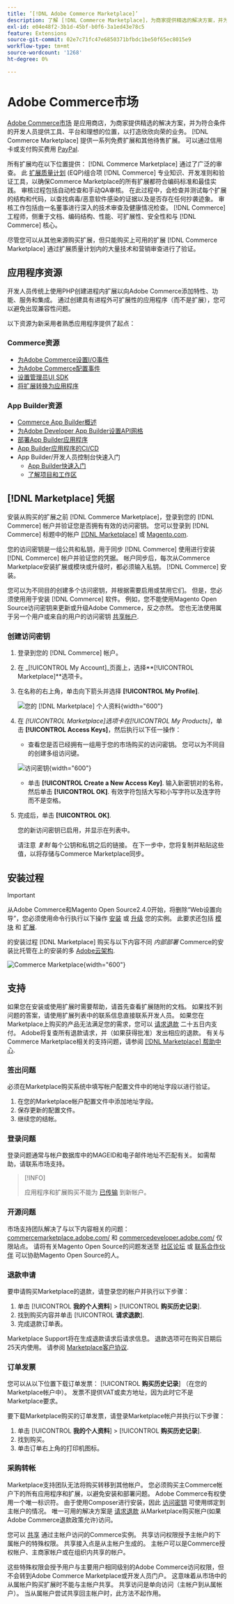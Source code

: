 ```yaml
---
title: ’[!DNL Adobe Commerce Marketplace]’
description: 了解 [!DNL Commerce Marketplace]，为商家提供精选的解决方案，并为符合条件的开发人员提供工具、平台和首选位置，以打造欣欣向荣的业务。
exl-id: e04e48f2-3b1d-45bf-b0f6-3a1ed43e78c5
feature: Extensions
source-git-commit: 02e7c71fc47e6850371bfbdc1be50f65ec8015e9
workflow-type: tm+mt
source-wordcount: '1268'
ht-degree: 0%

---
```


# Adobe Commerce市场

[Adobe Commerce市场][1] 是应用商店，为商家提供精选的解决方案，并为符合条件的开发人员提供工具、平台和理想的位置，以打造欣欣向荣的业务。 [!DNL Commerce Marketplace] 提供一系列免费扩展和其他待售扩展。 可以通过信用卡或支付购买费用 [PayPal][2].

所有扩展均在以下位置提供： [!DNL Commerce Marketplace] 通过了广泛的审查。 此 [扩展质量计划][3] (EQP)组合项 [!DNL Commerce] 专业知识、开发准则和验证工具，以确保Commerce Marketplace的所有扩展都符合编码标准和最佳实践。 审核过程包括自动检查和手动QA审核。 在此过程中，会检查并测试每个扩展的结构和代码，以查找病毒/恶意软件感染的证据以及是否存在任何抄袭迹象。 审核工作包括由一名董事进行深入的技术审查及健康情况检查。 [!DNL Commerce] 工程师，侧重于文档、编码结构、性能、可扩展性、安全性和与 [!DNL Commerce] 核心。

尽管您可以从其他来源购买扩展，但只能购买上可用的扩展 [!DNL Commerce Marketplace] 通过扩展质量计划内的大量技术和营销审查进行了验证。

## 应用程序资源

开发人员传统上使用PHP创建进程内扩展以向Adobe Commerce添加特性、功能、服务和集成。 通过创建具有进程外可扩展性的应用程序（而不是扩展），您可以避免出现兼容性问题。

以下资源为新采用者熟悉应用程序提供了起点：

### Commerce资源

- [为Adobe Commerce设置I/O事件](https://developer.adobe.com/commerce/extensibility/events/)
- [为Adobe Commerce配置事件](https://developer.adobe.com/commerce/extensibility/events/configure-commerce/)
- [设置管理员UI SDK](https://developer.adobe.com/commerce/extensibility/admin-ui-sdk/)
- [将扩展转换为应用程序](https://developer.adobe.com/commerce/extensibility/app-development/#how-do-i-port-an-extension-into-an-app)

### App Builder资源

- [Commerce App Builder概述](https://developer.adobe.com/commerce/extensibility/app-development/)
- [为Adobe Developer App Builder设置API网格](https://developer.adobe.com/graphql-mesh-gateway/gateway/getting-started/)
- [部署App Builder应用程序](https://developer.adobe.com/app-builder/docs/guides/deployment/)
- [App Builder应用程序的CI/CD](https://developer.adobe.com/app-builder/docs/guides/deployment/ci_cd_for_firefly_apps/)
- App Builder/开发人员控制台快速入门
   - [App Builder快速入门](https://developer.adobe.com/app-builder/docs/getting_started/)
   - [了解项目和工作区](https://developer.adobe.com/app-builder/docs/resources/videos/exploring/projects-and-workspaces/)

## [!DNL Marketplace] 凭据

安装从购买的扩展之前 [!DNL Commerce Marketplace]，登录到您的 [!DNL Commerce] 帐户并验证您是否拥有有效的访问密钥。 您可以登录到 [!DNL Commerce] 标题中的帐户 [[!DNL Marketplace]][1] 或 [Magento.com][6].

您的访问密钥是一组公共和私钥，用于同步 [!DNL Commerce] 使用进行安装 [!DNL Commerce] 帐户并验证您的凭据。 帐户同步后，每次从Commerce Marketplace安装扩展或模块或升级时，都必须输入私钥。 [!DNL Commerce] 安装。

您可以为不同目的创建多个访问密钥，并根据需要启用或禁用它们。 但是，您必须使用用于安装 [!DNL Commerce] 软件。 例如，您不能使用Magento Open Source访问密钥来更新或升级Adobe Commerce，反之亦然。 您也无法使用属于另一个用户或来自的用户的访问密钥 [共享帐户](commerce-account-share.md).

### 创建访问密钥

1. 登录到您的 [!DNL Commerce] 帐户。

1. 在 _[!UICONTROL My Account]_页面上，选择&#x200B;**[!UICONTROL Marketplace]**选项卡。

1. 在名称的右上角，单击向下箭头并选择 **[!UICONTROL My Profile]**.

   ![您的 [!DNL Marketplace] 个人资料](./assets/marketplace-profile.png){width="600"}

1. 在 _[!UICONTROL Marketplace]_选项卡在_[!UICONTROL My Products]_，单击 **[!UICONTROL Access Keys]**，然后执行以下任一操作：

   - 查看您是否已经拥有一组用于您的市场购买的访问密钥。 您可以为不同目的创建多组访问键。

   ![访问密钥](./assets/access-keys.png){width="600"}

   - 单击 **[!UICONTROL Create a New Access Key]**. 输入新密钥对的名称，然后单击 **[!UICONTROL OK]**. 有效字符包括大写和小写字符以及连字符而不是空格。

1. 完成后，单击 **[!UICONTROL OK]**.

   您的新访问密钥已启用，并显示在列表中。

   请注意 _复制_ 每个公钥和私钥之后的链接。 在下一步中，您将复制并粘贴这些值，以将存储与Commerce Marketplace同步。

## 安装过程

>[!IMPORTANT]
>
>从Adobe Commerce和Magento Open Source2.4.0开始，将删除“Web设置向导”，您必须使用命令行执行以下操作 [安装](https://experienceleague.adobe.com/docs/commerce-operations/installation-guide/advanced.html) 或 [升级](https://experienceleague.adobe.com/docs/commerce-operations/upgrade-guide/implementation/perform-upgrade.html) 您的实例。 此要求还包括 [模块](https://experienceleague.adobe.com/docs/commerce-operations/upgrade-guide/modules/upgrade.html) 和 [扩展](https://experienceleague.adobe.com/docs/commerce-operations/installation-guide/tutorials/extensions.html).

的安装过程 [!DNL Marketplace] 购买与以下内容不同 _内部部署_ Commerce的安装比托管在上的安装的多 [Adobe云架构][4].

![Commerce Marketplace](./assets/marketplace.png){width="600"}

## 支持

如果您在安装或使用扩展时需要帮助，请首先查看扩展随附的文档。 如果找不到问题的答案，请使用扩展列表中的联系信息直接联系开发人员。 如果您在Marketplace上购买的产品无法满足您的需求，您可以 [请求退款](#refund-requests) 二十五日内支付。 Adobe将复查所有退款请求，并（如果获得批准）发出相应的退款。 有关与Commerce Marketplace相关的支持问题，请参阅 [[!DNL Marketplace] 帮助中心][5].

### 签出问题

必须在Marketplace购买系统中填写帐户配置文件中的地址字段以进行验证。

1. 在您的Marketplace帐户配置文件中添加地址字段。
1. 保存更新的配置文件。
1. 继续您的结帐。

### 登录问题

登录问题通常与帐户数据库中的MAGEID和电子邮件地址不匹配有关。 如需帮助，请联系市场支持。

>[!INFO]
>
>应用程序和扩展购买不能为 [已传输](#purchase-transfers) 到新帐户。

### 开源问题

市场支持团队解决了与以下内容相关的问题： [commercemarketplace.adobe.com/](https://commercemarketplace.adobe.com/) 和 [commercedeveloper.adobe.com/](https://commercedeveloper.adobe.com/) 仅限站点。 请将有关Magento Open Source的问题发送至 [社区论坛](https://community.magento.com/) 或 [联系合作伙伴](https://business.adobe.com/products/magento/partners.html) 可以协助Magento Open Source的人。

### 退款申请

要申请购买Marketplace的退款，请登录您的帐户并执行以下步骤：

1. 单击 [!UICONTROL **我的个人资料**] > [!UICONTROL **购买历史记录**].
1. 找到购买内容并单击 [!UICONTROL **请求退款**].
1. 完成退款订单表。

Marketplace Support将在生成退款请求后请求信息。 退款选项可在购买日期后25天内使用。 请参阅 [Marketplace客户协议](https://www.adobe.com/legal/terms/enterprise-licensing/magento-legacy-terms.html).

### 订单发票

您可以从以下位置下载订单发票： [!UICONTROL **购买历史记录**] （在您的Marketplace帐户中）。 发票不提供VAT或卖方地址，因为此时它不是Marketplace要求。

要下载Marketplace购买的订单发票，请登录Marketplace帐户并执行以下步骤：

1. 单击 [!UICONTROL **我的个人资料**] > [!UICONTROL **购买历史记录**].
1. 找到购买。
1. 单击订单右上角的打印机图标。

### 采购转帐

Marketplace支持团队无法将购买转移到其他帐户。 您必须购买主Commerce帐户下的所有应用程序和扩展，以避免安装和部署问题。 Adobe Commerce有权使用一个唯一标识符。 由于使用Composer进行安装，因此 [访问密钥](#create-an-access-key) 可使用绑定到主帐户的情况。 唯一可用的解决方案是 [请求退款](#refund-requests) 从Marketplace购买帐户(如果Adobe Commerce退款政策允许)访问。

您可以 [共享](commerce-account-share.md) 通过主帐户访问的Commerce实例。 共享访问权限授予主帐户的下属帐户的特殊权限。 共享接入点是从主帐户生成的。 主帐户可以是Commerce授权帐户、主商家帐户或在组织内共享的帐户。

这些特殊权限会授予用户与主要用户相同级别的Adobe Commerce访问权限，但不会转到Adobe Commerce Marketplace或开发人员门户。 这意味着从市场中的从属帐户购买扩展时不能与主帐户共享。 共享访问是单向访问（主帐户到从属帐户）。 当从属帐户尝试共享回主帐户时，此方法不起作用。

[1]: https://marketplace.magento.com/
[2]: https://www.paypal.com/us/home
[3]: https://developer.adobe.com/commerce/marketplace/guides/sellers/extension-quality-program/
[4]: https://www.adobe.com/commerce/magento/enterprise.html
[5]: https://marketplacesupport.magento.com/hc/en-us
[6]: https://business.adobe.com/products/magento/magento-commerce.html
